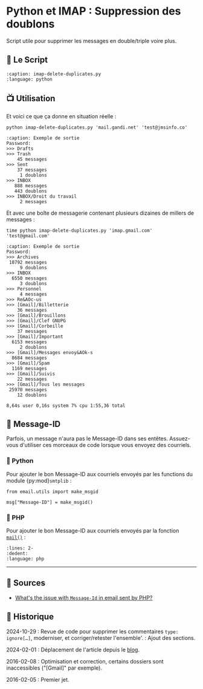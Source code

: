 # Python et IMAP : Suppression des doublons

Script utile pour supprimer les messages en double/triple voire plus.

## 🎩 Le Script

```{literalinclude} snippets/imaplib-suppression-des-doublons.py
:caption: imap-delete-duplicates.py
:language: python
```

## 📺 Utilisation

Et voici ce que ça donne en situation réelle :

```{code-block} shell
python imap-delete-duplicates.py 'mail.gandi.net' 'test@jmsinfo.co'
```

```{code-block} text
:caption: Exemple de sortie
Password:
>>> Drafts
>>> Trash
    45 messages
>>> Sent
    37 messages
     1 doublons
>>> INBOX
   888 messages
   443 doublons
>>> INBOX/Droit du travail
     2 messages
```

Et avec une boîte de messagerie contenant plusieurs dizaines de millers de messages :

```{code-block} shell
time python imap-delete-duplicates.py 'imap.gmail.com' 'test@gmail.com'
```

```{code-block} text
:caption: Exemple de sortie
Password:
>>> Archives
 10792 messages
     9 doublons
>>> INBOX
  6550 messages
     3 doublons
>>> Personnel
     4 messages
>>> Re&AOc-us
>>> [Gmail]/Billetterie
    36 messages
>>> [Gmail]/Brouillons
>>> [Gmail]/Clef GNUPG
>>> [Gmail]/Corbeille
    37 messages
>>> [Gmail]/Important
  6153 messages
     2 doublons
>>> [Gmail]/Messages envoy&AOk-s
  8684 messages
>>> [Gmail]/Spam
  1169 messages
>>> [Gmail]/Suivis
    22 messages
>>> [Gmail]/Tous les messages
 25970 messages
    12 doublons

8,64s user 0,16s system 7% cpu 1:55,36 total
```

## 📧 Message-ID

Parfois, un message n'aura pas le Message-ID dans ses entêtes. Assuez-vous d'utiliser ces morceaux de code lorsque vous envoyez des courriels.

### 🐍 Python

Pour ajouter le bon Message-ID aux courriels envoyés par les functions du module {py:mod}`smtplib` :

```{code-block} python
from email.utils import make_msgid

msg["Message-ID"] = make_msgid()
```

### 🐘 PHP

Pour ajouter le bon Message-ID aux courriels envoyés par la fonction [`mail()`](https://www.php.net/manual/function.mail.php) :

```{literalinclude} snippets/imaplib-suppression-des-doublons.php
:lines: 2-
:dedent:
:language: php
```

---

## 🎣 Sources

- [What's the issue with `Message-Id` in email sent by PHP?](https://stackoverflow.com/q/14483861/1117028)

## 📜 Historique

2024-10-29
: Revue de code pour supprimer les commentaires `type: ignore[…]`, moderniser, et corriger/retester l'ensemble'.
: Ajout des sections.

2024-02-01
: Déplacement de l'article depuis le [blog](https://www.tiger-222.fr/?d=2016/02/05/18/00/41-imaplib-suppression-des-doublons).

2016-02-08
: Optimisation et correction, certains dossiers sont inaccessibles ("[Gmail]" par exemple).

2016-02-05
: Premier jet.
